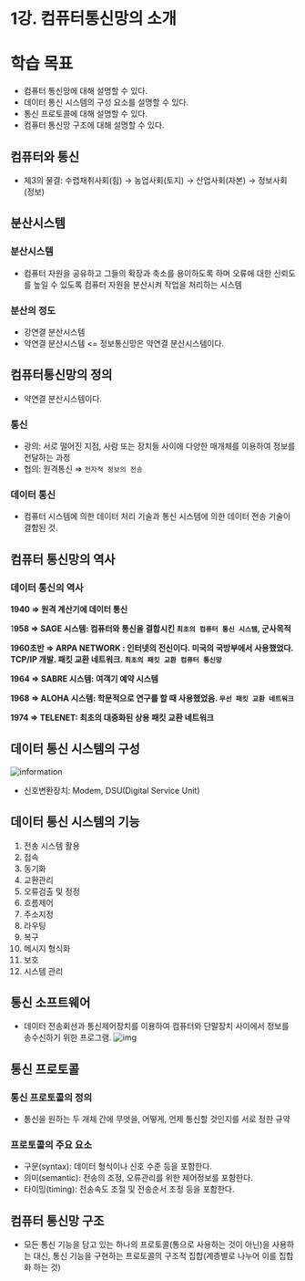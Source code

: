 # 1강. 컴퓨터통신망의 소개

# 학습 목표

- 컴퓨터 통신망에 대해 설명할 수 있다.
- 데이터 통신 시스템의 구성 요소를 설명할 수 있다.
- 통신 프로토콜에 대해 설명할 수 있다.
- 컴퓨터 통신망 구조에 대해 설명할 수 있다.

## 컴퓨터와 통신

- 제3의 물결: 수렵채취사회(힘) → 농업사회(토지) → 산업사회(자본) → 정보사회(정보)

## 분산시스템

### 분산시스템

- 컴퓨터 자원을 공유하고 그들의 확장과 축소를 용이하도록 하며 오류에 대한 신뢰도를 높일 수 있도록 컴퓨터 자원을 분산시켜 작업을 처리하는 시스템

### 분산의 정도

- 강연결 분산시스템
- 약연결 분산시스템 <= 정보통신망은 약연결 분산시스템이다.
## 컴퓨터통신망의 정의

- 약연결 분산시스템이다.

### 통신

- 광의: 서로 떨어진 지점, 사람 또는 장치들 사이에 다양한 매개체를 이용하여 정보를 전달하는 과정
- 협의: 원격통신 ⇒ `전자적 정보의 전송`

### 데이터 통신

- 컴퓨터 시스템에 의한 데이터 처리 기술과 통신 시스템에 의한 데이터 전송 기술이 결합된 것.

## 컴퓨터 통신망의 역사

### 데이터 통신의 역사

**1940 ⇒ 원격 계산기에 데이터 통신**

1**958 ⇒ SAGE 시스템: 컴퓨터와 통신을 결합시킨 `최초의 컴퓨터 통신 시스템`, 군사목적**

**1960초반 ⇒ ARPA NETWORK : 인터넷의 전신이다. 미국의 국방부에서 사용했었다. TCP/IP 개발. 패킷 교환 네트워크. `최초의 패킷 교환 컴퓨터 통신망`**

**1964 ⇒ SABRE 시스템: 여객기 예약 시스템**

**1968 ⇒ ALOHA 시스템: 학문적으로 연구를 할 때 사용했었음. `무선 패킷 교환 네트워크`**

**1974 ⇒ TELENET: 최초의 대중화된 상용 패킷 교환 네트워크**

## 데이터 통신 시스템의 구성
![information](https://user-images.githubusercontent.com/43905552/154084630-6f6a5ac0-336a-43a7-a087-b8aa15cb524b.png)

- 신호변환장치: Modem, DSU(Digital Service Unit)

## 데이터 통신 시스템의 기능

1. 전송 시스템 활용
2. 접속
3. 동기화
4. 교환관리
5. 오류검출 및 정정
6. 흐름제어
7. 주소지정
8. 라우팅
9. 복구
10. 메시지 형식화
11. 보호
12. 시스템 관리

## 통신 소프트웨어

- 데이터 전송회선과 통신제어장치를 이용하여 컴퓨터와 단말장치 사이에서 정보를 송수신하기 위한 프로그램.
  ![img](https://user-images.githubusercontent.com/43905552/154085984-7504a3e4-6773-4f61-b472-f2eea8185627.png)

## 통신 프로토콜

### 통신 프로토콜의 정의

- 통신을 원하는 두 개체 간에 무엇을, 어떻게, 언제 통신할 것인지를 서로 정한 규약

### 프로토콜의 주요 요소

- 구문(syntax): 데이터 형식이나 신호 수준 등을 포함한다.
- 의미(semantic): 전송의 조정, 오류관리를 위한 제어정보를 포함한다.
- 타이밍(timing): 전송속도 조절 및 전송순서 조정 등을 포함한다.

## 컴퓨터 통신망 구조

- 모든 통신 기능을 담고 있는 하나의 프로토콜(통으로 사용하는 것이 아닌)을 사용하는 대신, 통신 기능을 구현하는 프로토콜의 구조적 집합(계층별로 나누어 이를 집합화 하는 것)
